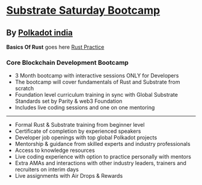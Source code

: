 # [Substrate Saturday Bootcamp](https://ss.polkadotindia.org/ "Substrate Saturday Bootcamp") 
## By [Polkadot india](https://www.polkadotindia.org/ "Polkadot india")

**Basics Of Rust** goes here [Rust Practice](https://github.com/noormohammedb/rust-practice "Rust Practice")
### **Core Blockchain Development Bootcamp**

- 3 Month bootcamp with interactive sessions ONLY for Developers 
- The bootcamp will cover fundamentals of Rust and Substrate from scratch
- Foundation level curriculum training in sync with Global Substrate Standards set by Parity & web3 Foundation
- Includes live coding sessions and one on one mentoring 

------------

-  Formal Rust & Substrate training from beginner level
-  Certificate of completion by experienced speakers
-  Developer job openings with top global Polkadot projects
-  Mentorship & guidance from skilled experts and industry professionals
-  Access to knowledge resources
-  Live coding experience with option to practice personally with mentors
-  Extra AMAs and interactions with other industry leaders, trainers and recruiters on interim days
-  Live assignments with Air Drops & Rewards
